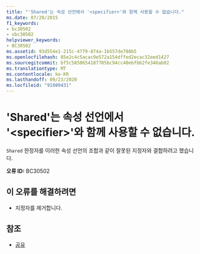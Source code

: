 ```yaml
---
title: "'Shared'는 속성 선언에서 '<specifier>'와 함께 사용할 수 없습니다."
ms.date: 07/20/2015
f1_keywords:
- bc30502
- vbc30502
helpviewer_keywords:
- BC30502
ms.assetid: 93d554e1-215c-4779-874a-1b557de708b5
ms.openlocfilehash: 85e2c4c5acac9e572a154dffed2ecac32eed1427
ms.sourcegitcommit: bf5c5850654187705bc94cc40ebfb62fe346ab02
ms.translationtype: MT
ms.contentlocale: ko-KR
ms.lasthandoff: 09/23/2020
ms.locfileid: "91089431"
---
```

# <a name="shared-cannot-be-combined-with-specifier-on-a-property-declaration"></a>'Shared'는 속성 선언에서 '\<specifier>'와 함께 사용할 수 없습니다.

`Shared` 한정자를 이러한 속성 선언의 조합과 같이 잘못된 지정자와 결합하려고 했습니다.  
  
 **오류 ID:** BC30502  
  
## <a name="to-correct-this-error"></a>이 오류를 해결하려면  
  
- 지정자를 제거합니다.  
  
## <a name="see-also"></a>참조

- [공유](../language-reference/modifiers/shared.md)
